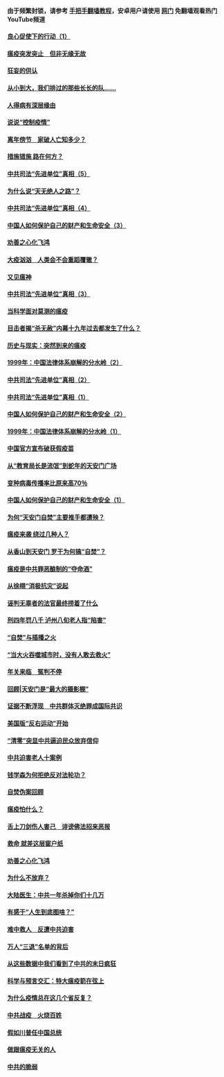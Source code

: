#### 由于频繁封锁，请参考 [手把手翻墙教程](https://github.com/gfw-breaker/guides/wiki/)，安卓用户请使用 [网门](https://github.com/gfw-breaker/nogfw/blob/master/dl.md?t=02261400) 免翻墙观看热门YouTube频道 

#### [良心促使下的行动（1）](../pages/19/421302.md?t=02261400) 

#### [瘟疫突发突止　但非无缘无故](../pages/19/421281.md?t=02261400) 

#### [狂妄的供认](../pages/19/421199.md?t=02261400) 

#### [从小到大，我们排过的那些长长的队……](../pages/19/421243.md?t=02261400) 

#### [人得病有深层缘由](../pages/19/420864.md?t=02261400) 

#### [说说“控制疫情”](../pages/19/420831.md?t=02261400) 

#### [离年傍节　家破人亡知多少？](../pages/19/420563.md?t=02261400) 

#### [措施错施  路在何方？](../pages/19/420076.md?t=02261400) 

#### [中共司法“先进单位”真相（5）](../pages/19/419453.md?t=02261400) 

#### [为什么说“天无绝人之路”？](../pages/19/419618.md?t=02261400) 

#### [中共司法“先进单位”真相（4）](../pages/19/419452.md?t=02261400) 

#### [中国人如何保护自己的财产和生命安全（3）](../pages/19/419405.md?t=02261400) 

#### [劝善之心化飞鸿](../pages/19/418758.md?t=02261400) 

#### [大疫汹汹　人类会不会重蹈覆辙？](../pages/19/419691.md?t=02261400) 

#### [又见瘟神](../pages/19/419225.md?t=02261400) 

#### [中共司法“先进单位”真相（3）](../pages/19/419451.md?t=02261400) 

#### [当科学面对莫测的瘟疫](../pages/19/419625.md?t=02261400) 

#### [目击者揭“杀无赦”内幕十九年过去都发生了什么？](../pages/19/419617.md?t=02261400) 

#### [历史与现实：突然到来的瘟疫](../pages/19/419619.md?t=02261400) 

#### [1999年：中国法律体系崩解的分水岭（2）](../pages/19/419455.md?t=02261400) 

#### [中共司法“先进单位”真相（2）](../pages/19/419450.md?t=02261400) 

#### [中共司法“先进单位”真相（1）](../pages/19/419449.md?t=02261400) 

#### [中国人如何保护自己的财产和生命安全（2）](../pages/19/419404.md?t=02261400) 

#### [1999年：中国法律体系崩解的分水岭（1）](../pages/19/419454.md?t=02261400) 

#### [中国官方宣布破获假疫苗](../pages/19/419504.md?t=02261400) 

#### [从“教育局长是流氓”到蛇年的天安门广场](../pages/19/419470.md?t=02261400) 

#### [变种病毒传播率比原来高70％](../pages/19/419456.md?t=02261400) 

#### [中国人如何保护自己的财产和生命安全（1）](../pages/19/419403.md?t=02261400) 

#### [为何“天安门自焚”主要推手都遭殃？](../pages/19/419348.md?t=02261400) 

#### [瘟疫来袭 绕过几种人？](../pages/19/419349.md?t=02261400) 

#### [从香山到天安门 罗干为何搞“自焚”？](../pages/19/419270.md?t=02261400) 

#### [瘟疫是中共罪恶酿制的“夺命酒”](../pages/19/419223.md?t=02261400) 

#### [从徐栩“消极抗灾”说起](../pages/19/419224.md?t=02261400) 

#### [诬判无辜者的法官最终捞着了什么](../pages/19/419268.md?t=02261400) 

#### [刑四年罚八千 泸州八旬老人指“陷害”](../pages/19/419232.md?t=02261400) 

#### [“自焚”与插播之火](../pages/19/419226.md?t=02261400) 

#### [“当大火吞噬城市时，没有人敢去救火”](../pages/19/419077.md?t=02261400) 

#### [年关来临　冤判不停](../pages/19/419093.md?t=02261400) 

#### [回顾|天安门是“最大的摄影棚”](../pages/19/380866.md?t=02261400) 

#### [证据不断浮现　中共群体灭绝罪成国际共识](../pages/19/419031.md?t=02261400) 

#### [美国版“反右运动”开始](../pages/19/419030.md?t=02261400) 

#### [“清零”突显中共逼迫民众放弃信仰](../pages/19/418995.md?t=02261400) 

#### [中共迫害老人十案例](../pages/19/418831.md?t=02261400) 

#### [钱学森为何拒绝反对法轮功？](../pages/19/418905.md?t=02261400) 

#### [自焚伪案回顾](../pages/19/418799.md?t=02261400) 

#### [瘟疫怕什么？](../pages/19/418800.md?t=02261400) 

#### [舌上刀剑伤人害己　诽谤佛法招来恶报](../pages/19/418731.md?t=02261400) 

#### [救命 就差这层窗户纸](../pages/19/418706.md?t=02261400) 

#### [劝善之心化飞鸿](../pages/19/416766.md?t=02261400) 

#### [为什么不放弃？](../pages/19/418691.md?t=02261400) 

#### [大陆医生：中共一年杀掉你们十几万](../pages/19/418670.md?t=02261400) 

#### [有感于“人生到底图啥？”](../pages/19/418624.md?t=02261400) 

#### [难中救人　反遭中共迫害](../pages/19/418414.md?t=02261400) 

#### [万人“三退”名单的背后](../pages/19/418505.md?t=02261400) 

#### [从这些数据中我们看到了中共的末日疯狂](../pages/19/418420.md?t=02261400) 

#### [科学与预言交汇：特大瘟疫箭在弦上](../pages/19/418266.md?t=02261400) 

#### [为什么疫情总在这几个省反复？](../pages/19/418219.md?t=02261400) 

#### [中共战疫　火烧百姓](../pages/19/418220.md?t=02261400) 

#### [假如川普任中国总统](../pages/19/418174.md?t=02261400) 

#### [做跟瘟疫无关的人](../pages/19/418171.md?t=02261400) 

#### [中共的脆弱](../pages/19/418196.md?t=02261400) 

